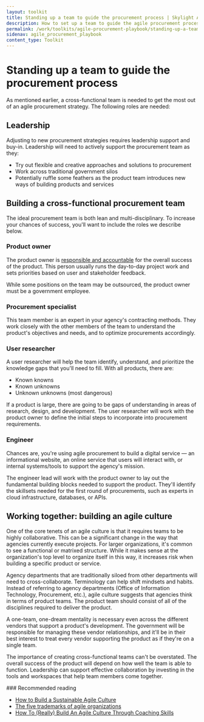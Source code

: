 ```yaml
---
layout: toolkit
title: Standing up a team to guide the procurement process | Skylight Agile Procurement Playbook
description: How to set up a team to guide the agile procurement process, including leadership and cross-functional team members.
permalink: /work/toolkits/agile-procurement-playbook/standing-up-a-team-to-guide-the-procurement-process/
sidenav: agile_procurement_playbook
content_type: Toolkit
---
```


# Standing up a team to guide the procurement process

As mentioned earlier, a cross-functional team is needed to get the most out of an agile procurement strategy. The following roles are needed:

## Leadership

Adjusting to new procurement strategies requires leadership support and
buy-in. Leadership will need to actively support the procurement team as they:

- Try out flexible and creative approaches and solutions to procurement
- Work across traditional government silos
- Potentially ruffle some feathers as the product team introduces new ways of building products and services

## Building a cross-functional procurement team

The ideal procurement team is both lean and multi-disciplinary. To increase your chances of success, you'll want to include the roles we describe below.

### Product owner

The product owner is [responsible and accountable](https://playbook.cio.gov/#play6) for the overall success of the product. This person usually runs the day-to-day project work and
sets priorities based on user and stakeholder feedback.

While some positions on the team may be outsourced, the product owner must be a government employee.

### Procurement specialist

This team member is an expert in your agency's contracting methods. They work closely with the other members of the team to understand the product's objectives and needs, and to optimize procurements accordingly.

### User researcher

A user researcher will help the team identify, understand, and prioritize the knowledge gaps that you'll need to fill. With all products, there are:

- Known knowns
- Known unknowns
- Unknown unknowns (most dangerous)

If a product is large, there are going to be gaps of understanding in areas of research, design, and development. The user researcher will work with the product owner to define the initial steps to incorporate into procurement requirements.

### Engineer

Chances are, you're using agile procurement to build a digital service — an informational website, an online service that users will interact with, or internal systems/tools to support the agency's mission.

The engineer lead will work with the product owner to lay out the fundamental building blocks needed to support the product. They'll identify the skillsets needed for the first round of procurements, such as experts in cloud infrastructure, databases, or APIs.

## Working together: building an agile culture

One of the core tenets of an agile culture is that it requires teams to be highly collaborative. This can be a significant change in the way that agencies currently execute projects. For larger organizations, it's common to see a functional or matrixed structure. While it makes sense at the organization's top level to organize itself in this way, it increases risk when building a specific product or service.

Agency departments that are traditionally siloed from other departments will need to cross-collaborate. Terminology can help shift mindsets and habits. Instead of referring to agency departments (Office of Information Technology, Procurement, etc.), agile culture suggests that agencies think in terms of product teams. The product team should consist of all of the disciplines required to deliver the product.

A one-team, one-dream mentality is necessary even across the different vendors that support a product's development. The government will be responsible for managing these vendor relationships, and it'll be in their best interest to treat every vendor supporting the product as if they're on a single team.

The importance of creating cross-functional teams can't be overstated. The overall success of the product will depend on how well the team is able to function. Leadership can support effective collaboration by investing in the tools and workspaces that help team members come  together.

<div class="callout--note" markdown="1">
### Recommended reading

- [How to Build a Sustainable Agile Culture](https://www.cmswire.com/digital-workplace/how-to-build-a-sustainable-agile-culture/)
- [The five trademarks of agile organizations](https://www.mckinsey.com/business-functions/organization/our-insights/the-five-trademarks-of-agile-organizations)
- [How To (Really) Build An Agile Culture Through Coaching Skills](https://www.forbes.com/sites/forbescoachescouncil/2018/02/27/how-to-really-build-an-agile-culture-through-coaching-skills/#4a4327dd1e1e)
</div>
